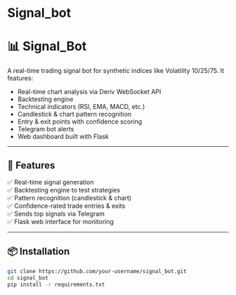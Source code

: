 # Signal_bot
# 📊 Signal_Bot

A real-time trading signal bot for synthetic indices like Volatility 10/25/75. It features:

- Real-time chart analysis via Deriv WebSocket API
- Backtesting engine
- Technical indicators (RSI, EMA, MACD, etc.)
- Candlestick & chart pattern recognition
- Entry & exit points with confidence scoring
- Telegram bot alerts
- Web dashboard built with Flask

---

## 🚀 Features

✅ Real-time signal generation  
✅ Backtesting engine to test strategies  
✅ Pattern recognition (candlestick & chart)  
✅ Confidence-rated trade entries & exits  
✅ Sends top signals via Telegram  
✅ Flask web interface for monitoring  

---

## 📦 Installation

```bash
git clone https://github.com/your-username/signal_bot.git
cd signal_bot
pip install -r requirements.txt

